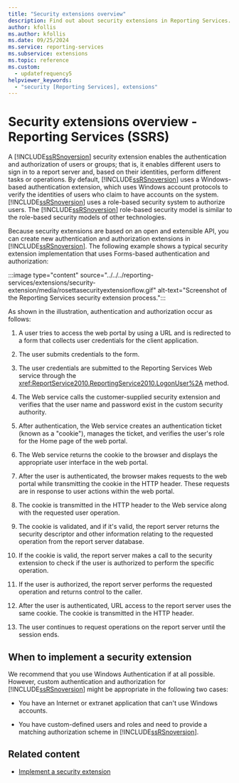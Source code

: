 ```yaml
---
title: "Security extensions overview"
description: Find out about security extensions in Reporting Services. See the situations in which custom authentication and authorization is appropriate.
author: kfollis
ms.author: kfollis
ms.date: 09/25/2024
ms.service: reporting-services
ms.subservice: extensions
ms.topic: reference
ms.custom:
  - updatefrequency5
helpviewer_keywords:
  - "security [Reporting Services], extensions"
---
```

# Security extensions overview - Reporting Services (SSRS)
  A [!INCLUDE[ssRSnoversion](../../../includes/ssrsnoversion-md.md)] security extension enables the authentication and authorization of users or groups; that is, it enables different users to sign in to a report server and, based on their identities, perform different tasks or operations. By default, [!INCLUDE[ssRSnoversion](../../../includes/ssrsnoversion-md.md)] uses a Windows-based authentication extension, which uses Windows account protocols to verify the identities of users who claim to have accounts on the system. [!INCLUDE[ssRSnoversion](../../../includes/ssrsnoversion-md.md)] uses a role-based security system to authorize users. The [!INCLUDE[ssRSnoversion](../../../includes/ssrsnoversion-md.md)] role-based security model is similar to the role-based security models of other technologies.  
  
 Because security extensions are based on an open and extensible API, you can create new authentication and authorization extensions in [!INCLUDE[ssRSnoversion](../../../includes/ssrsnoversion-md.md)]. The following example shows a typical security extension implementation that uses Forms-based authentication and authorization:  

:::image type="content" source="../../../reporting-services/extensions/security-extension/media/rosettasecurityextensionflow.gif" alt-text="Screenshot of the Reporting Services security extension process.":::
  
 As shown in the illustration, authentication and authorization occur as follows:  
  
1.  A user tries to access the web portal by using a URL and is redirected to a form that collects user credentials for the client application.  
  
2.  The user submits credentials to the form.  
  
3.  The user credentials are submitted to the Reporting Services Web service through the <xref:ReportService2010.ReportingService2010.LogonUser%2A> method.  
  
4.  The Web service calls the customer-supplied security extension and verifies that the user name and password exist in the custom security authority.  
  
5.  After authentication, the Web service creates an authentication ticket (known as a "cookie"), manages the ticket, and verifies the user's role for the Home page of the web portal.  
  
6.  The Web service returns the cookie to the browser and displays the appropriate user interface in the web portal.  
  
7.  After the user is authenticated, the browser makes requests to the web portal while transmitting the cookie in the HTTP header. These requests are in response to user actions within the web portal.  
  
8.  The cookie is transmitted in the HTTP header to the Web service along with the requested user operation.  
  
9. The cookie is validated, and if it's valid, the report server returns the security descriptor and other information relating to the requested operation from the report server database.  
  
10. If the cookie is valid, the report server makes a call to the security extension to check if the user is authorized to perform the specific operation.  
  
11. If the user is authorized, the report server performs the requested operation and returns control to the caller.  
  
12. After the user is authenticated, URL access to the report server uses the same cookie. The cookie is transmitted in the HTTP header.  
  
13. The user continues to request operations on the report server until the session ends.  
  
## When to implement a security extension  
 We recommend that you use Windows Authentication if at all possible. However, custom authentication and authorization for [!INCLUDE[ssRSnoversion](../../../includes/ssrsnoversion-md.md)] might be appropriate in the following two cases:  
  
-   You have an Internet or extranet application that can't use Windows accounts.  
  
-   You have custom-defined users and roles and need to provide a matching authorization scheme in [!INCLUDE[ssRSnoversion](../../../includes/ssrsnoversion-md.md)].  
  
## Related content

- [Implement a security extension](../../../reporting-services/extensions/security-extension/implementing-a-security-extension.md)
